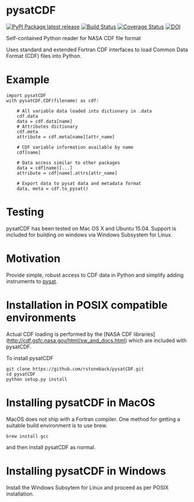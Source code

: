 # pysatCDF
[![PyPI Package latest release](https://img.shields.io/pypi/v/pysatcdf.svg)](https://pypi.python.org/pypi/pysatcdf)
[![Build Status](https://github.com/pysat/pysatCDF/actions/workflows/main.yml/badge.svg)](https://github.com/pysat/pysatCDF/actions/workflows/main.yml/badge.svg)
[![Coverage Status](https://coveralls.io/repos/github/pysat/pysatCDF/badge.svg?branch=main)](https://coveralls.io/github/pysat/pysatCDF?branch=main)
[![DOI](https://zenodo.org/badge/51764432.svg)](https://zenodo.org/badge/latestdoi/51764432)

Self-contained Python reader for NASA CDF file format

Uses standard and extended Fortran CDF interfaces to load Common Data Format (CDF) files into Python.

# Example
```
import pysatCDF
with pysatCDF.CDF(filename) as cdf:

    # All variable data loaded into dictionary in .data
    cdf.data
    data = cdf.data[name]
    # Attributes dictionary
    cdf.meta
    attribute = cdf.meta[name][attr_name]

    # CDF variable information available by name
    cdf[name]

    # Data access similar to other packages
    data = cdf[name][...]
    attribute = cdf[name].attrs[attr_name]

    # Export data to pysat data and metadata format
    data, meta = cdf.to_pysat()
```

# Testing
pysatCDF has been tested on Mac OS X and Ubuntu 15.04. Support is included 
for building on windows via Windows Subsystem for Linux. 

# Motivation
Provide simple, robust access to CDF data in Python and simplify 
adding instruments to [pysat](https://github.com/pysat/pysat).

# Installation in POSIX compatible environments
Actual CDF loading is performed by the [NASA CDF libraries] (http://cdf.gsfc.nasa.gov/html/sw_and_docs.html) 
which are included with pysatCDF.

To install pysatCDF
```
git clone https://github.com/rstoneback/pysatCDF.git
cd pysatCDF
python setup.py install
```

# Installing pysatCDF in MacOS

MacOS does not ship with a Fortran compiler. One method for getting a suitable
build environment is to use brew.
```
brew install gcc
```

and then install pysatCDF as normal.

# Installing pysatCDF in Windows

Install the Windows Subsytem for Linux and proceed as per POSIX installation.

